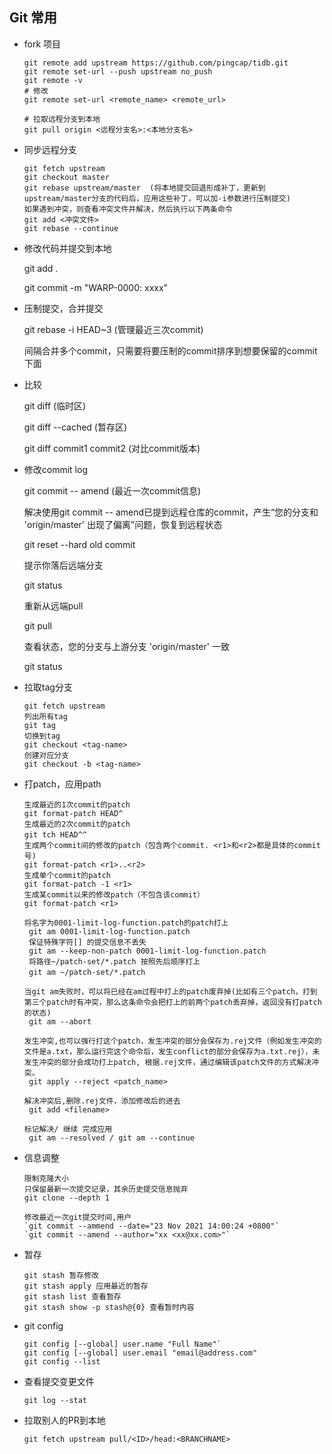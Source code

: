 ## Git 常用

- fork 项目
  
  ```shell
  git remote add upstream https://github.com/pingcap/tidb.git
  git remote set-url --push upstream no_push
  git remote -v
  # 修改
  git remote set-url <remote_name> <remote_url>
  
  # 拉取远程分支到本地
  git pull origin <远程分支名>:<本地分支名>
  ```

- 同步远程分支
  
  ```shell
  git fetch upstream
  git checkout master
  git rebase upstream/master  (将本地提交回退形成补丁，更新到upstream/master分支的代码后，应用这些补丁，可以加-i参数进行压制提交)
  如果遇到冲突，则查看冲突文件并解决，然后执行以下两条命令
  git add <冲突文件>
  git rebase --continue
  ```

- 修改代码并提交到本地
  
  git add .
  
  git commit -m "WARP-0000: xxxx"

- 压制提交，合并提交
  
  git rebase -i HEAD~3 (管理最近三次commit)
  
  间隔合并多个commit，只需要将要压制的commit排序到想要保留的commit下面

- 比较
  
  git diff  (临时区)
  
  git diff --cached (暂存区)
  
  git diff commit1 commit2 (对比commit版本)

- 修改commit log
  
  git commit -- amend  (最近一次commit信息)
  
  解决使用git commit -- amend已提到远程仓库的commit，产生“您的分支和 'origin/master' 出现了偏离”问题，恢复到远程状态
  
  git reset --hard old commit
  
  提示你落后远端分支
  
  git status
  
  重新从远端pull
  
  git pull
  
  查看状态，您的分支与上游分支 'origin/master' 一致
  
  git status

- 拉取tag分支
  
  ```
  git fetch upstream  
  列出所有tag
  git tag
  切换到tag
  git checkout <tag-name>
  创建对应分支
  git checkout -b <tag-name>
  ```

- 打patch，应用path
  
  ```
  生成最近的1次commit的patch
  git format-patch HEAD^
  生成最近的2次commit的patch
  git tch HEAD^^　　　　　　
  生成两个commit间的修改的patch（包含两个commit. <r1>和<r2>都是具体的commit号)
  git format-patch <r1>..<r2>          
  生成单个commit的patch
  git format-patch -1 <r1>                                                 
  生成某commit以来的修改patch（不包含该commit）
  git format-patch <r1> 
  
  将名字为0001-limit-log-function.patch的patch打上
   git am 0001-limit-log-function.patch  
   保证特殊字符[] 的提交信息不丢失
   git am --keep-non-patch 0001-limit-log-function.patch  
   将路径~/patch-set/*.patch 按照先后顺序打上
   git am ~/patch-set/*.patch　　　　　　　　　　　
  
  当git am失败时，可以将已经在am过程中打上的patch废弃掉(比如有三个patch，打到第三个patch时有冲突，那么这条命令会把打上的前两个patch丢弃掉，返回没有打patch的状态)
   git am --abort
  
  发生冲突,也可以强行打这个patch，发生冲突的部分会保存为.rej文件（例如发生冲突的文件是a.txt，那么运行完这个命令后，发生conflict的部分会保存为a.txt.rej），未发生冲突的部分会成功打上patch, 根据.rej文件，通过编辑该patch文件的方式解决冲突。
   git apply --reject <patch_name>
  
  解决冲突后,删除.rej文件，添加修改后的进去
   git add <filename>
  
  标记解决/ 继续 完成应用
   git am --resolved / git am --continue
  ```

- 信息调整
  
  ```
  限制克隆大小
  只保留最新一次提交记录，其余历史提交信息抛弃  
  git clone --depth 1 
  
  修改最近一次git提交时间,用户
  `git commit --ammend --date="23 Nov 2021 14:00:24 +0800"`
  `git commit --amend --author="xx <xx@xx.com>"`
  ```

- 暂存
  
  ```
  git stash 暂存修改
  git stash apply 应用最近的暂存
  git stash list 查看暂存
  git stash show -p stash@{0} 查看暂时内容
  ```

- git config
  
  ```
  git config [--global] user.name "Full Name"`
  git config [--global] user.email "email@address.com"
  git config --list
  ```

- 查看提交变更文件
  
  `git log --stat`

- 拉取别人的PR到本地
  
  `git fetch upstream pull/<ID>/head:<BRANCHNAME>`
